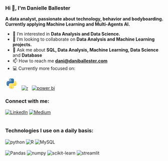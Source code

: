 ### Hi 👋, I'm Danielle Ballester  
**A data analyst, passionate about technology, behavior and bodyboarding. Currently applying Machine Learning and Multi-Agents AI.**

  
- 🔭 I’m interested in **Data Analysis and Data Science.**
- 👯 I’m looking to collaborate on **Data Analysis and Machine Learning projects.**
- 💬 Ask me about **SQL, Data Analysis, Machine Learning, Data Science** and **Database**
- 📫 How to reach me **dani@daniballester.com**
- 💻 Currently more focused on:

<a href="https://www.python.org" target="_blank" rel="noreferrer"><img src="https://raw.githubusercontent.com/devicons/devicon/master/icons/python/python-original.svg" alt="python" width="40" height="40"/></a>&nbsp;&nbsp;
<a href="https://www.r-project.org/" target="_blank" rel="noreferrer"><img src="https://cdn.jsdelivr.net/gh/devicons/devicon@latest/icons/r/r-original.svg" alt="r" width="40" height="40"/></a>&nbsp;&nbsp;
<a href="https://www.microsoft.com/pt-br/power-platform/products/power-bi" target="_blank" rel="noreferrer"><img src="https://github.com/microsoft/PowerBI-Icons/blob/main/PNG/Power-BI.png" alt="power bi" width="40" height="40"/></a>&nbsp;&nbsp;


### Connect with me:
[![LinkedIn](https://img.shields.io/badge/LinkedIn-0077B5?style=for-the-badge&logo=linkedin&logoColor=white)](https://www.linkedin.com/in/daniballester/)
[![Medium](https://img.shields.io/badge/Medium-12100E?style=for-the-badge&logo=medium&logoColor=white)](https://medium.com/@danielleballester)  
<br>
### Technologies I use on a daily basis:

<div style="display: inline_block">
    <img align="center" alt="python" src="https://img.shields.io/badge/Python-3776AB?style=for-the-badge&logo=python&logoColor=white" />   
    <img align="center" alt="R" src="https://img.shields.io/badge/R-276DC3?style=for-the-badge&logo=r&logoColor=white" />       
    <img align="center" alt="MySQL" src="https://img.shields.io/badge/MySQL-00000F?style=for-the-badge&logo=mysql&logoColor=white" />  
</div>

<div style="display: inline_block"><br/>
    <img align="center" alt="Pandas" src="https://img.shields.io/badge/Pandas-2C2D72?style=for-the-badge&logo=pandas&logoColor=white" /> 
    <img align="center" alt="numpy" src="https://img.shields.io/badge/Numpy-777BB4?style=for-the-badge&logo=numpy&logoColor=white" />  
    <img align="center" alt="scikit-learn" src="https://img.shields.io/badge/scikit_learn-F7931E?style=for-the-badge&logo=scikit-learn&logoColor=white" />  
    <img align="center" alt="streamlit" src="https://img.shields.io/badge/Streamlit-FF4B4B.svg?style=for-the-badge&logo=Streamlit&logoColor=white" />   
  
    
</div><br/>

